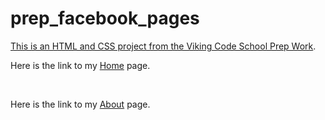 prep_facebook_pages
===================

[This is an HTML and CSS project from the Viking Code School Prep Work](http://www.vikingcodeschool.com/web-markup-and-coding/let-s-build-facebook).


<p>Here is the link to my <a href="https://ajames20.github.io/project_prep_facebook_pages/">Home</a> page.</p><br />
<p>Here is the link to my <a href="https://ajames20.github.io/project_prep_facebook_pages/about.html">About</a> page.</p><br />
<!-- <p>Here is the link to my <a href="#">Friends</a> page.</p><br />
<p>Here is the link to my <a href="#">News Feed</a> page.</p><br /> -->
